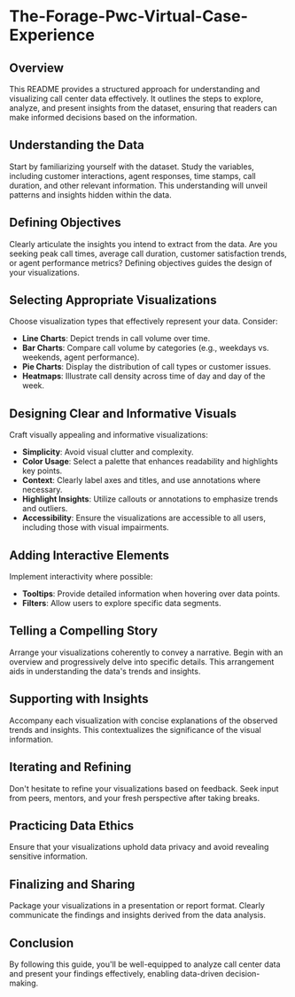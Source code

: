 # The-Forage-Pwc-Virtual-Case-Experience

## Overview

This README provides a structured approach for understanding and visualizing call center data effectively. It outlines the steps to explore, analyze, and present insights from the dataset, ensuring that readers can make informed decisions based on the information.

## Understanding the Data

Start by familiarizing yourself with the dataset. Study the variables, including customer interactions, agent responses, time stamps, call duration, and other relevant information. This understanding will unveil patterns and insights hidden within the data.

## Defining Objectives

Clearly articulate the insights you intend to extract from the data. Are you seeking peak call times, average call duration, customer satisfaction trends, or agent performance metrics? Defining objectives guides the design of your visualizations.

## Selecting Appropriate Visualizations

Choose visualization types that effectively represent your data. Consider:

- **Line Charts**: Depict trends in call volume over time.
- **Bar Charts**: Compare call volume by categories (e.g., weekdays vs. weekends, agent performance).
- **Pie Charts**: Display the distribution of call types or customer issues.
- **Heatmaps**: Illustrate call density across time of day and day of the week.

## Designing Clear and Informative Visuals

Craft visually appealing and informative visualizations:

- **Simplicity**: Avoid visual clutter and complexity.
- **Color Usage**: Select a palette that enhances readability and highlights key points.
- **Context**: Clearly label axes and titles, and use annotations where necessary.
- **Highlight Insights**: Utilize callouts or annotations to emphasize trends and outliers.
- **Accessibility**: Ensure the visualizations are accessible to all users, including those with visual impairments.

## Adding Interactive Elements

Implement interactivity where possible:

- **Tooltips**: Provide detailed information when hovering over data points.
- **Filters**: Allow users to explore specific data segments.

## Telling a Compelling Story

Arrange your visualizations coherently to convey a narrative. Begin with an overview and progressively delve into specific details. This arrangement aids in understanding the data's trends and insights.

## Supporting with Insights

Accompany each visualization with concise explanations of the observed trends and insights. This contextualizes the significance of the visual information.

## Iterating and Refining

Don't hesitate to refine your visualizations based on feedback. Seek input from peers, mentors, and your fresh perspective after taking breaks.

## Practicing Data Ethics

Ensure that your visualizations uphold data privacy and avoid revealing sensitive information.

## Finalizing and Sharing

Package your visualizations in a presentation or report format. Clearly communicate the findings and insights derived from the data analysis.

## Conclusion

By following this guide, you'll be well-equipped to analyze call center data and present your findings effectively, enabling data-driven decision-making.


